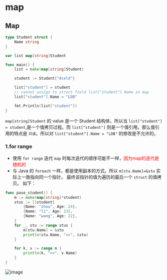 # map

## Map

```go
type Student struct {
    Name string
}

var list map[string]Student

func main() {
    list = make(map[string]Student)

    student := Student{"Aceld"}

    list["student"] = student
    // cannot assign to struct field list["student"].Name in map
    list["student"].Name = "LDB"

    fmt.Println(list["student"])
}
```

`map[string]Student` 的 value 是一个 Student 结构体，所以当 `list["student"] = student`,是一个值拷贝过程。而 `list["student"]` 则是一个值引用。那么值引用的特点是 `只读`。所以对 `list["student"].Name = "LDB"` 的修改是不允许的。

### 1.for range

- 使用 `for range` 迭代 `map` 时每次迭代的顺序可能不一样，<font color=red>因为map的迭代是随机的</font>
- 与 Java 的 `foreach` 一样，都是使用副本的方式。所以 `m[stu.Name]=&stu` 实际上一致指向同一个指针， 最终该指针的值为遍历的最后一个 `struct` 的值拷贝。 如下：

```go
func pase_student() {
    m := make(map[string]*student)
    stus := []student{
        {Name: "zhou", Age: 24},
        {Name: "li", Age: 23},
        {Name: "wang", Age: 22},
    }
    for _, stu := range stus {
        m[stu.Name] = &stu
        println(stu.Name, "=>", &stu)
    }

    for k, v := range m {
        println(k, "=>", v.Name)
    }
}
```

![image](https://mail.wangkekai.cn/57937958-413D-45CA-B28E-0D97B56278DD.png)
